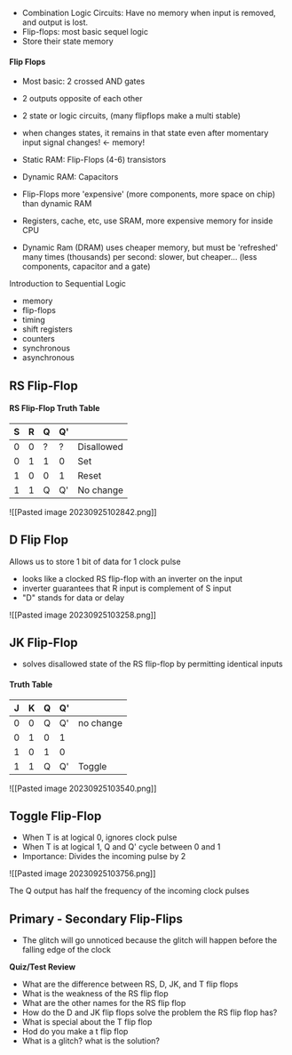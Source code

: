 - Combination Logic Circuits: Have no memory when input is removed, and output is lost.
- Flip-flops: most basic sequel logic
- Store their state memory
#### Flip Flops
- Most basic: 2 crossed AND gates
- 2 outputs opposite of each other
- 2 state or logic circuits, (many flipflops make a multi stable)
- when changes states, it remains in that state even after momentary input signal changes! <- memory!

- Static RAM: Flip-Flops (4-6) transistors
- Dynamic RAM: Capacitors
- Flip-Flops more 'expensive' (more components, more space on chip) than dynamic RAM
- Registers, cache, etc, use SRAM, more expensive memory for inside CPU
- Dynamic Ram (DRAM) uses cheaper memory, but must be 'refreshed' many times (thousands) per second: slower, but cheaper... (less components, capacitor and a gate)

Introduction to Sequential Logic
- memory
- flip-flops
- timing
- shift registers
- counters
- synchronous
- asynchronous

##  RS Flip-Flop
#### RS Flip-Flop Truth Table

| S   | R   | Q   | Q'  |     | 
| --- | --- | --- | --- | --- |
| 0   | 0   | ?   | ?   |Disallowed     |
| 0   | 1   | 1   | 0   |Set     |
| 1   | 0   | 0   | 1   | Reset    |
| 1   | 1   | Q   | Q'  |No change     |


![[Pasted image 20230925102842.png]]


## D Flip Flop
Allows us to store 1 bit of data for 1 clock pulse
- looks like a clocked RS flip-flop with an inverter on the input
- inverter guarantees that R input is complement of S input
- "D" stands for data or delay

![[Pasted image 20230925103258.png]]


## JK Flip-Flop

- solves disallowed state of the RS flip-flop by permitting identical inputs
#### Truth Table
| J   | K   | Q   | Q'  |           |
| --- | --- | --- | --- | --------- |
| 0   | 0   | Q   | Q'  | no change |
| 0   | 1   | 0   | 1   |           |
| 1   | 0   | 1   | 0   |           |
| 1   | 1   | Q   | Q'  | Toggle    | 

![[Pasted image 20230925103540.png]]


## Toggle Flip-Flop

- When T is at logical 0, ignores clock pulse
- When T is at logical 1, Q and Q' cycle between 0 and 1
- Importance: Divides the incoming pulse by 2

![[Pasted image 20230925103756.png]]

The Q output has half the frequency of the incoming clock pulses


## Primary - Secondary Flip-Flips

- The glitch will go unnoticed because the glitch will happen before the falling edge of the clock


**Quiz/Test Review**
- What are the difference between RS, D, JK, and T flip flops
- What is the weakness of the RS flip flop
- What are the other names for the RS flip flop
- How do the D and JK flip flops solve the problem the RS flip flop has?
- What is special about the T flip flop
- Hod do you make a t flip flop
- What is a glitch? what is the solution?
  